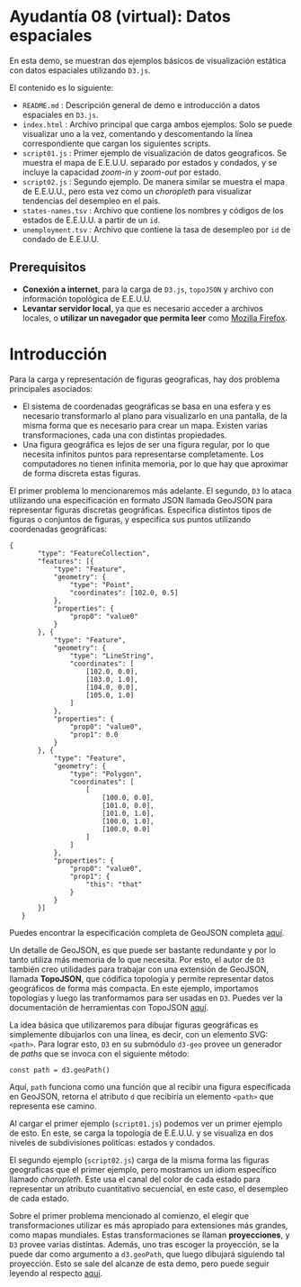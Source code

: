 # Ayudantía 08 (virtual): Datos espaciales

En esta demo, se muestran dos ejemplos básicos de visualización estática con datos espaciales utilizando `D3.js`. 

El contenido es lo siguiente:

- `README.md` : Descripción general de demo e introducción a datos espaciales en `D3.js`.
- `index.html` : Archivo principal que carga ambos ejemplos. Solo se puede visualizar uno a la vez, comentando y descomentando la línea correspondiente que cargan los siguientes scripts.
- `script01.js` : Primer ejemplo de visualización de datos geograficos. Se muestra el mapa de E.E.U.U. separado por estados y condados, y se incluye la capacidad *zoom-in* y *zoom-out* por estado.
- `script02.js` : Segundo ejemplo. De manera similar se muestra el mapa de E.E.U.U., pero esta vez como un *choropleth* para visualizar tendencias del desempleo en el país.
- `states-names.tsv` : Archivo que contiene los nombres y códigos de los estados de E.E.U.U. a partir de un `id`.
- `unemployment.tsv` : Archivo que contiene la tasa de desempleo por `id` de condado de E.E.U.U. 

## Prerequisitos

- **Conexión a internet**, para la carga de `D3.js`, `topoJSON` y archivo con información topológica de E.E.U.U.
- **Levantar servidor local**, ya que es necesario acceder a archivos locales, o **utilizar un navegador que permita leer** como [Mozilla Firefox](https://www.mozilla.org/en-US/firefox/new/).

# Introducción
Para la carga y representación de figuras geograficas, hay dos problema principales asociados:

- El sistema de coordenadas geográficas se basa en una esfera y es necesario transformarlo al plano para visualizarlo en una pantalla, de la misma forma que es necesario para crear un mapa. Existen varias transformaciones, cada una con distintas propiedades.
- Una figura geográfica es lejos de ser una figura regular, por lo que necesita infinitos puntos para representarse completamente. Los computadores no tienen infinita memoria, por lo que hay que aproximar de forma discreta estas figuras.

El primer problema lo mencionaremos más adelante. El segundo, `D3` lo ataca utilizando una especificación en formato JSON llamada GeoJSON para representar figuras discretas geográficas. Especifica distintos tipos de figuras o conjuntos de figuras, y especifica sus puntos utilizando coordenadas geográficas:
```
{
       "type": "FeatureCollection",
       "features": [{
           "type": "Feature",
           "geometry": {
               "type": "Point",
               "coordinates": [102.0, 0.5]
           },
           "properties": {
               "prop0": "value0"
           }
       }, {
           "type": "Feature",
           "geometry": {
               "type": "LineString",
               "coordinates": [
                   [102.0, 0.0],
                   [103.0, 1.0],
                   [104.0, 0.0],
                   [105.0, 1.0]
               ]
           },
           "properties": {
               "prop0": "value0",
               "prop1": 0.0
           }
       }, {
           "type": "Feature",
           "geometry": {
               "type": "Polygon",
               "coordinates": [
                   [
                       [100.0, 0.0],
                       [101.0, 0.0],
                       [101.0, 1.0],
                       [100.0, 1.0],
                       [100.0, 0.0]
                   ]
               ]
           },
           "properties": {
               "prop0": "value0",
               "prop1": {
                   "this": "that"
               }
           }
       }]
   }
```

Puedes encontrar la especificación completa de GeoJSON completa [aquí](https://tools.ietf.org/html/rfc7946).

Un detalle de GeoJSON, es que puede ser bastante redundante y por lo tanto utiliza más memoria de lo que necesita. Por esto, el autor de `D3` también creo utilidades para trabajar con una extensión de GeoJSON, llamada **TopoJSON**, que códifica topología y permite representar datos geográficos de forma más compacta. En este ejemplo, importamos topologías y luego las tranformamos para ser usadas en `D3`. Puedes ver la documentación de herramientas con TopoJSON [aquí](https://github.com/topojson/topojson).

La idea básica que utilizaremos para dibujar figuras geográficas es simplemente dibujarlos con una línea, es decir, con un elemento SVG: `<path>`. Para lograr esto, `D3` en su submódulo `d3-geo` provee un generador de *paths* que se invoca con el siguiente método:

`const path = d3.geoPath()`

Aquí, `path` funciona como una función que al recibir una figura especificada en GeoJSON, retorna el atributo `d` que recibiría un elemento `<path>` que representa ese camino.

Al cargar el primer ejemplo (`script01.js`) podemos ver un primer ejemplo de esto. En este, se carga la topología de E.E.U.U. y se visualiza en dos niveles de subdivisiones politicas: estados y condados.

El segundo ejemplo (`script02.js`) carga de la misma forma las figuras geograficas que el primer ejemplo, pero mostramos un idiom específico llamado *choropleth*. Este usa el canal del color de cada estado para representar un atributo cuantitativo secuencial, en este caso, el desempleo de cada estado.

Sobre el primer problema mencionado al comienzo, el elegir que transformaciones utilizar es más apropiado para extensiones más grandes, como mapas mundiales. Estas transformaciones se llaman **proyecciones**, y `D3` provee varias distintas. Además, uno tras escoger la proyección, se la puede dar como argumento a `d3.geoPath`, que luego dibujará siguiendo tal proyección. Esto se sale del alcanze de esta demo, pero puede seguir leyendo al respecto [aquí](https://github.com/d3/d3-geo#projections).